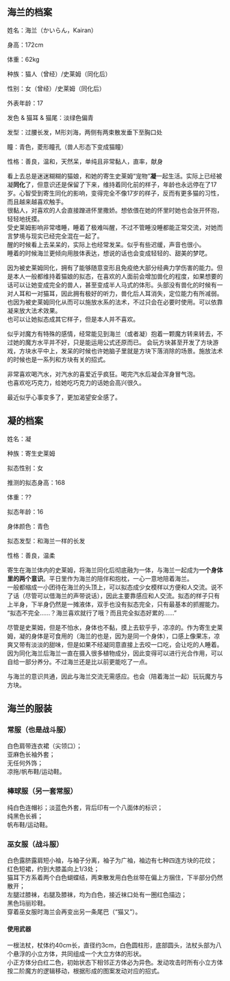 ## 海兰的档案
姓名：海兰（かいらん，Kairan）

身高：172cm

体重：62kg

种族：猫人（曾经）/史莱姆（同化后）

性别：女（曾经）/史莱姆（同化后）

外表年龄：17

发色 & 猫耳 & 猫尾：淡绿色偏青

发型：过腰长发，M形刘海，两侧有两束散发垂下至胸口处

瞳：青色，菱形瞳孔（兽人形态下变成猫瞳）

性格：善良，温和，天然呆，单纯且非常黏人，直率，献身

看上去总是迷迷糊糊的猫娘，和她的寄生史莱姆“宠物”**凝**一起生活。实际上已经被凝**同化**了，但意识还是保留了下来，维持着同化前的样子，年龄也永远停在了17岁。心智受到寄生同化的影响，变得完全不像17岁的样子，反而有更多猫的习性，而且越来越喜欢触手。  
很黏人，对喜欢的人会直接蹭进怀里撒娇。想依偎在她的怀里时她也会张开怀抱，轻轻地抚摸。  
受史莱姆影响非常嗜睡，睡着了极难叫醒，不过不管睡没睡都能正常交流，对她而言梦境与现实已经完全混在一起了。  
醒的时候看上去呆呆的，实际上也经常发呆。似乎有些迟缓，声音也很小。  
睡着的时候海兰更倾向用肢体表达，想说的话也会变成轻轻的、甜美的梦呓。

因为被史莱姆同化，拥有了能够随意变形且免疫绝大部分经典力学伤害的能力。但是本人一般都维持着猫娘的拟态，在喜欢的人面前会增加兽化的程度，如果想要的话可以让她变成完全的兽人，甚至变成半人马式的体形。头部没有兽化的时候有一对人耳和一对猫耳，因此拥有极好的听力，兽化后人耳消失，定位能力有所减弱。  
也因为被史莱姆同化从而可以施放水系的法术，不过只会在必要时使用。可以依靠凝来放大法术效果。  
也可以让她拟态成其它样子，但是本人并不喜欢。  

似乎对魔方有特殊的感情，经常能见到海兰（或者凝）抱着一颗魔方转来转去，不过她的魔方水平并不好，只是能运用公式还原而已。
会玩方块甚至开发了方块游戏，方块水平中上，发呆的时候也许她脑子里就是方块下落消除的场景。施放法术的时候也是一系列和方块有关的招式。

非常喜欢喝汽水，对汽水的喜爱近乎疯狂。喝完汽水后凝会浑身冒气泡。  
也喜欢吃巧克力，给她吃巧克力的话她会高兴很久。

最近似乎心事变多了，更加渴望安全感了。
## 凝的档案
姓名：凝

种族：寄生史莱姆

拟态性别：女

推测的拟态身高：168

体重：??

拟态年龄：16

身体颜色：青色

拟态发型：和海兰一样的长发

性格：善良，温柔

寄生在海兰体内的史莱姆，将海兰同化后彻底融为一体，与海兰一起成为**一个身体里的两个意识**。平日里作为海兰的陪伴和抱枕，一心一意地陪着海兰。  
一般都缩成一小团待在海兰的头顶上，可以拟态成少女模样以方便和人交流。说不了话（尽管可以借海兰的声带说话），因此主要靠感应和人交流。拟态的样子只有上半身，下半身仍然是一摊液体，双手也没有拟态完全，只有最基本的抓握能力。  
“拟态不完全……？海兰喜欢就行了哦？而且完全拟态好累的……”

尽管是史莱姆，但是不怕水，身体也不黏，摸上去软乎乎，凉凉的。作为寄生史莱姆，凝的身体是可食用的（海兰的也是，因为是同一个身体），口感上像果冻，凉爽又带有淡淡的甜味，但是如果不经凝同意直接上去咬一口吃，会让吃的人睡着。  
因为同化海兰后海兰一直在摄入很多植物成分，因此变得可以进行光合作用，可以自给一部分养分。不过海兰还是比以前更能吃了一点。

与海兰的意识共通，因此与海兰交流无需感应。也会（陪着海兰一起）玩玩魔方与方块。
## 海兰的服装
### 常服（也是战斗服）
白色肩带连衣裙（尖领口）；  
亚麻色长袖外套；  
无任何外饰；  
凉拖/帆布鞋/运动鞋。
### 棒球服（另一套常服）
纯白色连帽衫；淡蓝色外套，背后印有一个八面体的标识；  
纯黑色长裤；  
帆布鞋/运动鞋。
### 巫女服（战斗服）
白色露脐露肩短小袖，与袖子分离，袖子为广袖，袖边有七种四连方块的花纹；  
红色短裙，约到大膝盖向上1/3处；  
猫耳下方系着两个白色蝴蝶结，两束散发用白色丝带在偏上方捆住，下半部分仍然散开；  
左腿过膝袜，右腿及膝袜，均为白色，接近袜口处有一圈红色描边；  
黑色玛丽珍鞋。  
穿着巫女服时海兰会再变出另一条尾巴（“猫又”）。
#### 使用武器
一根法杖，杖体约40cm长，直径约3cm，白色圆柱形，底部圆头，法杖头部为八个悬浮的小立方体，共同组成一个大立方体的形状。  
小正方体分白红二色，初始状态下相邻正方体必为异色。发动攻击时所有小立方体按二阶魔方的逻辑移动，根据形成的图案发动对应的招式。  


